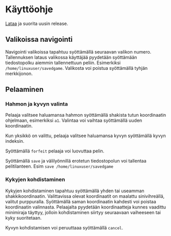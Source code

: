 # Käyttöohje
[Lataa](https://github.com/chzesa/uni-oht/releases) ja suorita uusin release.

## Valikoissa navigointi
Navigointi valikoissa tapahtuu syöttämällä seuraavan valikon numero.
Tallennuksen lataus valikossa käyttäjää pyydetään syöttämään tiedostopolku aiemmin tallennettuun peliin. Esimerkiksi `/home/linuxuser/savedgame`. Valikosta voi poistua syöttämällä tyhjän merkkijonon.

## Pelaaminen
### Hahmon ja kyvyn valinta
Pelaaja valitsee haluamansa hahmon syöttämällä shakista tutun koordinaatin ohjelmaan, esimerkiksi `a1`. Valintaa voi vaihtaa syöttämällä uuden koordinaatin.

Kun yksikkö on valittu, pelaaja valitsee haluamansa kyvyn syöttämällä kyvyn indeksin.

Syöttämällä `forfeit` pelaaja voi luovuttaa pelin.

Syöttämällä `save` ja välilyönnillä erotetun tiedostopolun voi tallentaa pelitilanteen. Esim `save /home/linuxuser/savedgame`

### Kykyjen kohdistaminen
Kykyjen kohdistaminen tapahtuu syöttämällä yhden tai useamman shakkikoordinaatin. Valittavissa olevat koordinaatit on maalattu sinivihreällä, valitut purppuralla. Syöttämällä saman koordinaatin kahdesti voi poistaa koordinaatin valinnasta. Pelaajalta pyydetään koordinaatteja kunnes vaadittu minimiraja täyttyy, jolloin kohdistaminen siirtyy seuraavaan vaiheeseen tai kyky suoritetaan.

Kyvyn kohdistamisen voi peruuttaaa syöttämällä `cancel`.